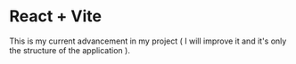# React + Vite

This is my current advancement in my project ( I will improve it and it's only the structure of the application ).
 
 
